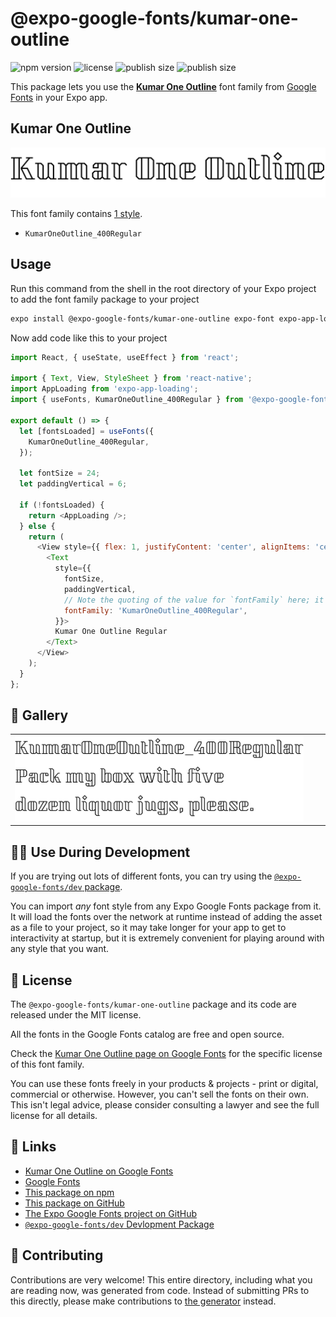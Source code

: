 # @expo-google-fonts/kumar-one-outline

![npm version](https://flat.badgen.net/npm/v/@expo-google-fonts/kumar-one-outline)
![license](https://flat.badgen.net/github/license/expo/google-fonts)
![publish size](https://flat.badgen.net/packagephobia/install/@expo-google-fonts/kumar-one-outline)
![publish size](https://flat.badgen.net/packagephobia/publish/@expo-google-fonts/kumar-one-outline)

This package lets you use the [**Kumar One Outline**](https://fonts.google.com/specimen/Kumar+One+Outline) font family from [Google Fonts](https://fonts.google.com/) in your Expo app.

## Kumar One Outline

![Kumar One Outline](./font-family.png)

This font family contains [1 style](#-gallery).

- `KumarOneOutline_400Regular`

## Usage

Run this command from the shell in the root directory of your Expo project to add the font family package to your project
```sh
expo install @expo-google-fonts/kumar-one-outline expo-font expo-app-loading
```

Now add code like this to your project
```js
import React, { useState, useEffect } from 'react';

import { Text, View, StyleSheet } from 'react-native';
import AppLoading from 'expo-app-loading';
import { useFonts, KumarOneOutline_400Regular } from '@expo-google-fonts/kumar-one-outline';

export default () => {
  let [fontsLoaded] = useFonts({
    KumarOneOutline_400Regular,
  });

  let fontSize = 24;
  let paddingVertical = 6;

  if (!fontsLoaded) {
    return <AppLoading />;
  } else {
    return (
      <View style={{ flex: 1, justifyContent: 'center', alignItems: 'center' }}>
        <Text
          style={{
            fontSize,
            paddingVertical,
            // Note the quoting of the value for `fontFamily` here; it expects a string!
            fontFamily: 'KumarOneOutline_400Regular',
          }}>
          Kumar One Outline Regular
        </Text>
      </View>
    );
  }
};

```

## 🔡 Gallery


||||
|-|-|-|
|![KumarOneOutline_400Regular](./KumarOneOutline_400Regular.ttf.png)||||


## 👩‍💻 Use During Development

If you are trying out lots of different fonts, you can try using the [`@expo-google-fonts/dev` package](https://github.com/expo/google-fonts/tree/master/font-packages/dev#readme).

You can import *any* font style from any Expo Google Fonts package from it. It will load the fonts
over the network at runtime instead of adding the asset as a file to your project, so it may take longer
for your app to get to interactivity at startup, but it is extremely convenient
for playing around with any style that you want.

## 📖 License

The `@expo-google-fonts/kumar-one-outline` package and its code are released under the MIT license.

All the fonts in the Google Fonts catalog are free and open source.

Check the [Kumar One Outline page on Google Fonts](https://fonts.google.com/specimen/Kumar+One+Outline) for the specific license of this font family.

You can use these fonts freely in your products & projects - print or digital, commercial or otherwise. However, you can't sell the fonts on their own. This isn't legal advice, please consider consulting a lawyer and see the full license for all details.

## 🔗 Links

- [Kumar One Outline on Google Fonts](https://fonts.google.com/specimen/Kumar+One+Outline)
- [Google Fonts](https://fonts.google.com/)
- [This package on npm](https://www.npmjs.com/package/@expo-google-fonts/kumar-one-outline)
- [This package on GitHub](https://github.com/expo/google-fonts/tree/master/font-packages/kumar-one-outline)
- [The Expo Google Fonts project on GitHub](https://github.com/expo/google-fonts)
- [`@expo-google-fonts/dev` Devlopment Package](https://github.com/expo/google-fonts/tree/master/font-packages/dev)

## 🤝 Contributing

Contributions are very welcome! This entire directory, including what you are reading now, was generated from code. Instead of submitting PRs to this directly, please make contributions to [the generator](https://github.com/expo/google-fonts/tree/master/packages/generator) instead.
